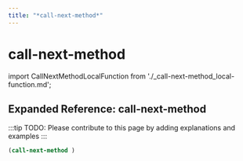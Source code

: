```yaml
---
title: "*call-next-method*"
---
```


# call-next-method

import CallNextMethodLocalFunction from './_call-next-method_local-function.md';

<CallNextMethodLocalFunction />

## Expanded Reference: call-next-method

:::tip
TODO: Please contribute to this page by adding explanations and examples
:::

```lisp
(call-next-method )
```
